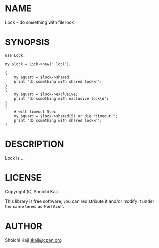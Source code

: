 # NAME

Lock - do something with file lock

# SYNOPSIS

    use Lock;

    my $lock = Lock->new(".lock");

    {
        my $guard = $lock->shared;
        print "do something with shared lock\n";
    }
    {
        my $guard = $lock->exclusive;
        print "do something with exclusive lock\n";
    }
    {
        # with timeout 5sec
        my $guard = $lock->shared(5) or die "timeout!";
        print "do something with shared lock\n";
    }

# DESCRIPTION

Lock is ...

# LICENSE

Copyright (C) Shoichi Kaji.

This library is free software; you can redistribute it and/or modify
it under the same terms as Perl itself.

# AUTHOR

Shoichi Kaji <skaji@cpan.org>
